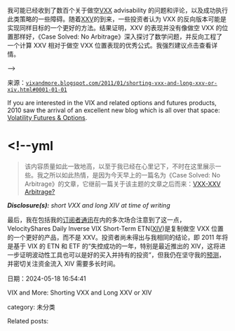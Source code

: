 我可能已经收到了数百个关于做空[VXX](http://vixandmore.blogspot.com/search/label/VXX) advisability 的问题和评论，以及成功执行此类策略的一些障碍。随着[XXV](http://vixandmore.blogspot.com/search/label/XXV)的到来，一些投资者认为 VXX 的反向版本可能是实现同样目标的一个更好的方法。结果证明，XXV 的表现并没有像做空 VXX 的位置那样好，《Case Solved: No Arbitrage》深入探讨了数学问题，并反向工程了一个计算 XXV 相对于做空 VXX 位置表现的优秀公式。我强烈建议点击查看详情。

-->

来源：[`vixandmore.blogspot.com/2011/01/shorting-vxx-and-long-xxv-or-xiv.html#0001-01-01`](http://vixandmore.blogspot.com/2011/01/shorting-vxx-and-long-xxv-or-xiv.html#0001-01-01)

If you are interested in the VIX and related options and futures products, 2010 saw the arrival of an excellent new blog which is all over that space: [Volatility Futures & Options](http://onlyvix.blogspot.com/).

# <!--yml

> 该内容质量如此一致地高，以至于我已经在心里记下，不时在这里展示一些。我之所以如此热情，是因为今天早上的一篇名为《Case Solved: No Arbitrage》的文章，它继前一篇关于该主题的文章之后而来：[VXX-XXV Arbitrage?](http://onlyvix.blogspot.com/2011/01/vxx-xxv-arbitrage.html)

***Disclosure(s):*** *short VXX and long XIV at time of writing*

最后，我在包括我的[订阅者通讯](http://vixandmoresubscriber.blogspot.com/)在内的多次场合注意到了这一点，VelocityShares Daily Inverse VIX Short-Term ETN([XIV](http://vixandmore.blogspot.com/search/label/XIV))是复制做空 VXX 位置的一个更好的产品，而不是 XXV。投资者尚未得出与我相同的结论，即 2011 年将是基于 VIX 的 ETN 和 ETF 的“失控成功的一年，特别是最近推出的 XIV，这将进一步证明波动性工具也可以是好的买入并持有的投资”，但我仍在坚守我的[预测](http://vixandmore.blogspot.com/2010/12/vix-and-more-and-2011-bespoke.html)，并密切关注资金流入 XIV 需要多长时间。

日期：2024-05-18 16:54:41

VIX and More: Shorting VXX and Long XXV or XIV

category: 未分类

Related posts:
